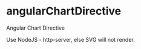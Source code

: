 # angularChartDirective
Angular Chart Directive

Use NodeJS - http-server, else SVG will not render.
